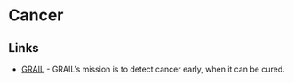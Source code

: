 # Cancer

## Links

- [GRAIL](https://grail.com/) - GRAIL’s mission is to detect cancer early, when it can be cured.
